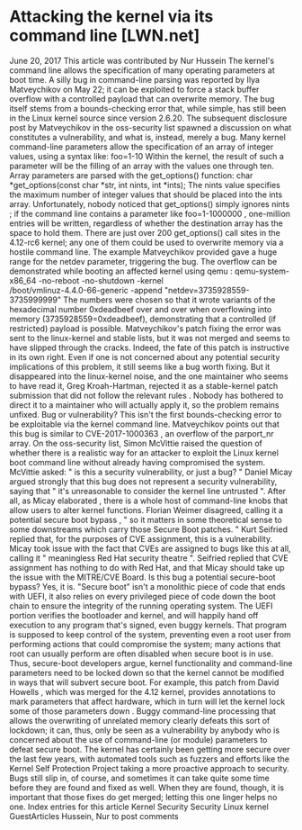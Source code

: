 # Attacking the kernel via its command line [LWN.net]

June 20, 2017
This article was contributed by Nur Hussein
The kernel's command line allows the specification of many operating
parameters at boot time.  A silly bug in command-line parsing was reported
by Ilya Matveychikov on May 22; it can be exploited to force a stack
buffer overflow with a controlled payload that can overwrite memory. The
bug itself stems from a bounds-checking error that, while simple, has still
been in the Linux kernel source since version 2.6.20. The subsequent
disclosure
post
by
Matveychikov in the oss-security list spawned a discussion on what
constitutes a vulnerability, and what is, instead, merely a bug.
Many kernel command-line parameters allow the specification of an array of
integer values, using a syntax like:
foo=1-10
Within the kernel, the result of such a parameter will be the filling of an
array with the values one through ten.  Array parameters are parsed with the
get_options()
function:
char *get_options(const char *str, int nints, int *ints);
The
nints
value specifies the maximum number of integer values
that should be placed into the
ints
array.  Unfortunately, nobody
noticed that
get_options()
simply ignores
nints
; if the
command line contains a parameter like
foo=1-1000000
, one-million
entries will be written, regardless of whether the destination array has
the space to hold them.  There are just over 200
get_options()
call sites in the 4.12-rc6 kernel; any one of them could be used to
overwrite memory via a hostile command line.
The example
Matveychikov provided gave a huge range for the
netdev
parameter, triggering the bug.
The overflow can be demonstrated while booting an affected kernel
using
qemu
:
qemu-system-x86_64 -no-reboot -no-shutdown -kernel \
        /boot/vmlinuz-4.4.0-66-generic -append "netdev=3735928559-3735999999"
The numbers were chosen so that it wrote variants of the
hexadecimal number 0xdeadbeef over and over when overflowing into
memory (3735928559=0xdeadbeef),
demonstrating that a controlled (if restricted) payload is possible. 
Matveychikov's
patch
fixing the error was
sent to the linux-kernel and stable lists, but
it was not merged and seems to have slipped through the cracks.
Indeed, the fate of this patch is instructive in its own right.  Even if
one is not concerned about any potential security implications of this
problem, it 
still seems like a bug worth fixing.  But it disappeared into the
linux-kernel noise, and the one maintainer who seems to have read it, Greg
Kroah-Hartman,
rejected it
as a
stable-kernel patch submission that did not follow
the
relevant rules
.  Nobody has bothered to direct it to a maintainer who
will actually apply it, so the problem remains unfixed.
Bug or vulnerability?
This isn't the first bounds-checking error to be exploitable via the
kernel command line. Matveychikov points out that this bug is similar to
CVE-2017-1000363
,
an overflow of the
parport_nr
array. On the oss-security list,
Simon McVittie
raised
the question of
whether there is a realistic way for an attacker to exploit the Linux
kernel boot command line without already having compromised the system.
McVittie asked: "
is this a security vulnerability, or
just a bug?
"
Daniel Micay
argued strongly
that this bug does not represent 
a security vulnerability, saying that "
it's unreasonable to consider
the kernel line untrusted
".  After all, as Micay
elaborated
, there is a
whole host of command-line knobs that allow users to alter
kernel functions. Florian Weimer disagreed, calling it a potential
secure boot bypass
, "
so it matters in some theoretical
sense to some downstreams which carry those Secure Boot patches.
"
Kurt Seifried
replied
that, for the
purposes of CVE assignment, this is a vulnerability. Micay
took issue
with the fact
that CVEs are assigned to bugs like this at all, calling it
"
meaningless Red Hat security theatre
".
Seifried
replied
that
CVE assignment has nothing to do with Red Hat, and that
Micay should take up the
issue with the MITRE/CVE Board.
Is this bug a potential secure-boot bypass? Yes, it is. "Secure boot"
isn't a monolithic piece of code that ends with UEFI, it also relies on
every privileged piece of code down the boot chain to ensure the integrity
of the running operating system. The UEFI portion verifies the bootloader
and kernel, and will happily hand off execution to any program that's
signed, even buggy kernels.  That program is supposed to keep control of
the system, preventing even a root user from performing actions that could
compromise the system; many actions that root can usually perform are often
disabled
when secure boot is in use.
Thus, secure-boot developers argue, kernel functionality and command-line
parameters need 
to be locked down so that the kernel cannot be modified in ways that will
subvert secure boot. For
example,
this
patch from David Howells
, which was merged for the 4.12 kernel,
provides annotations to mark
parameters that affect hardware, which in turn will let the kernel
lock some of those parameters
down
.  Buggy command-line processing that allows the overwriting of
unrelated memory clearly defeats this sort of lockdown; it can, thus, only
be seen as a vulnerability by anybody who is concerned about the use of
command-line (or module) parameters to defeat secure boot.
The kernel has certainly been getting more secure over the last few years,
with automated tools such as
fuzzers
and efforts like
the
Kernel
Self Protection Project
taking a more proactive approach to security.  
Bugs still slip in, of course, and sometimes it can take quite some time
before they 
are found and fixed as well.  When they are found, though, it is important
that those fixes do get merged; letting this one linger helps no one.
Index entries for this article
Kernel
Security
Security
Linux kernel
GuestArticles
Hussein, Nur
to post comments